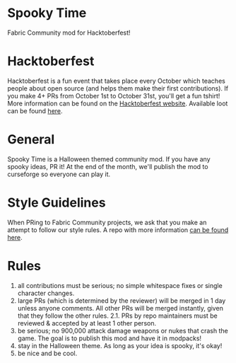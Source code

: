 # Spooky Time
Fabric Community mod for Hacktoberfest!

# Hacktoberfest
Hacktoberfest is a fun event that takes place every October which teaches people about open source (and helps them make their first contributions). If you make 4+ PRs from October 1st to October 31st, you'll get a fun tshirt! More information can be found on the [Hacktoberfest website](https://hacktoberfest.digitalocean.com/). Available loot can be found [here](https://hacktoberfestswaglist.com/).

# General
 Spooky Time is a Halloween themed community mod. If you have any spooky ideas, PR it! At the end of the month, we'll publish the mod to curseforge so everyone can play it.
 
 # Style Guidelines
 When PRing to Fabric Community projects, we ask that you make an attempt to follow our style rules. A repo with more information [can be found here](https://github.com/fabric-community/style-guidelines). 

# Rules
 1. all contributions must be serious; no simple whitespace fixes or single character changes.
 2. large PRs (which is determined by the reviewer) will be merged in 1 day unless anyone comments. All other PRs will be merged instantly, given that they follow the other rules.
   2.1. PRs by repo maintainers must be reviewed & accepted by at least 1 other person.
 3. be serious; no 900,000 attack damage weapons or nukes that crash the game. The goal is to publish this mod and have it in modpacks!
 4. stay in the Halloween theme. As long as your idea is spooky, it's okay!
 5. be nice and be cool.

